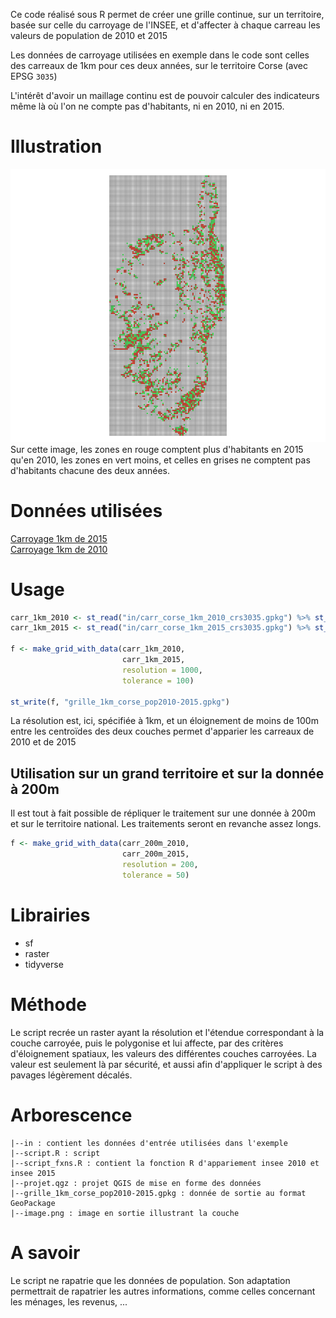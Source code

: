Ce code réalisé sous R permet de créer une grille continue, sur un territoire, basée sur celle du carroyage de l'INSEE, et d'affecter à chaque carreau les valeurs de population de 2010 et 2015

Les données de carroyage utilisées en exemple dans le code sont celles des carreaux de 1km pour ces deux années, sur le territoire Corse (avec EPSG `3035`)

L'intérêt d'avoir un maillage continu est de pouvoir calculer des indicateurs même là où l'on ne compte pas d'habitants, ni en 2010, ni en 2015.

# Illustration
![](image.png)
Sur cette image, les zones en rouge comptent plus d'habitants en 2015 qu'en 2010, les zones en vert moins, et celles en grises ne comptent pas d'habitants chacune des deux années.

# Données utilisées
[Carroyage 1km de 2015](https://insee.fr/fr/statistiques/4176293?sommaire=4176305#titre-bloc-7)  
[Carroyage 1km de 2010](https://insee.fr/fr/statistiques/1405815?sommaire=4176305#titre-bloc-4)

# Usage
```r
carr_1km_2010 <- st_read("in/carr_corse_1km_2010_crs3035.gpkg") %>% st_set_crs(3035)
carr_1km_2015 <- st_read("in/carr_corse_1km_2015_crs3035.gpkg") %>% st_set_crs(3035)

f <- make_grid_with_data(carr_1km_2010, 
                         carr_1km_2015, 
                         resolution = 1000, 
                         tolerance = 100)

st_write(f, "grille_1km_corse_pop2010-2015.gpkg")
```

La résolution est, ici, spécifiée à 1km, et un éloignement de moins de 100m entre les centroïdes des deux couches permet d'apparier les carreaux de 2010 et de 2015

## Utilisation sur un grand territoire et sur la donnée à 200m
Il est tout à fait possible de répliquer le traitement sur une donnée à 200m et sur le territoire national. Les traitements seront en revanche assez longs.

```r
f <- make_grid_with_data(carr_200m_2010, 
                         carr_200m_2015, 
                         resolution = 200, 
                         tolerance = 50)
```


# Librairies
- sf
- raster
- tidyverse

# Méthode
Le script recrée un raster ayant la résolution et l'étendue correspondant à la couche carroyée, puis le polygonise et lui affecte, par des critères d'éloignement spatiaux, les valeurs des différentes couches carroyées. La valeur est seulement là par sécurité, et aussi afin d'appliquer le script à des pavages légèrement décalés.

# Arborescence

	|--in : contient les données d'entrée utilisées dans l'exemple
	|--script.R : script
	|--script_fxns.R : contient la fonction R d'appariement insee 2010 et insee 2015
	|--projet.qgz : projet QGIS de mise en forme des données
	|--grille_1km_corse_pop2010-2015.gpkg : donnée de sortie au format GeoPackage
	|--image.png : image en sortie illustrant la couche

# A savoir
Le script ne rapatrie que les données de population. Son adaptation permettrait de rapatrier les autres informations, comme celles concernant les ménages, les revenus, ...